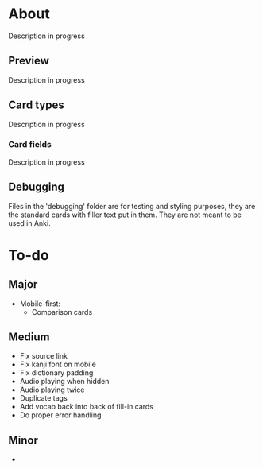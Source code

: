 # About
Description in progress

## Preview
Description in progress

## Card types
Description in progress
### Card fields
Description in progress

## Debugging
Files in the 'debugging' folder are for testing and styling purposes, they are the standard cards with filler text put in them. They are not meant to be used in Anki.

# To-do
## Major
- Mobile-first:
    - Comparison cards

## Medium
- Fix source link
- Fix kanji font on mobile
- Fix dictionary padding
- Audio playing when hidden
- Audio playing twice
- Duplicate tags
- Add vocab back into back of fill-in cards
- Do proper error handling

## Minor
- 
